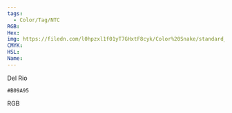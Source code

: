 ```yaml
---
tags:
  - Color/Tag/NTC
RGB:
Hex:
img: https://filedn.com/l0hpzxl1f01yT7GHxtF8cyk/Color%20Snake/standard_csv_to_svg/%23/B09A95.svg
CMYK:
HSL:
Name:
---
```

Del Rio
```palette
#B09A95
```
RGB
